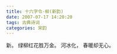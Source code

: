 ```yaml
---
title: 十六字令·柳(新韵)
date: 2007-07-17 14:20:20
tags: 古典诗词
categories: 宋韵
---
```

新。
绿柳红花胜万金。
河冰化，
春暖却无心。
